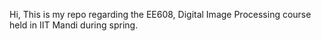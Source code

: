 Hi, This is my repo regarding the EE608, Digital Image Processing course held in IIT Mandi during spring. 
